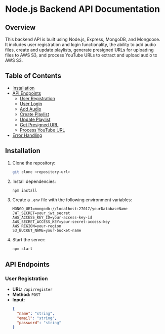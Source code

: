 # Node.js Backend API Documentation

## Overview

This backend API is built using Node.js, Express, MongoDB, and Mongoose. It includes user registration and login functionality, the ability to add audio files, create and update playlists, generate presigned URLs for uploading files to AWS S3, and process YouTube URLs to extract and upload audio to AWS S3.

## Table of Contents

- [Installation](#installation)
- [API Endpoints](#api-endpoints)
  - [User Registration](#user-registration)
  - [User Login](#user-login)
  - [Add Audio](#add-audio)
  - [Create Playlist](#create-playlist)
  - [Update Playlist](#update-playlist)
  - [Get Presigned URL](#get-presigned-url)
  - [Process YouTube URL](#process-youtube-url)
- [Error Handling](#error-handling)

## Installation

1. Clone the repository:
   ```sh
   git clone <repository-url>
   ```
2. Install dependencies:
   ```sh
   npm install
   ```
3. Create a `.env` file with the following environment variables:
   ```
   MONGO_URI=mongodb://localhost:27017/yourDatabaseName
   JWT_SECRET=your_jwt_secret
   AWS_ACCESS_KEY_ID=your-access-key-id
   AWS_SECRET_ACCESS_KEY=your-secret-access-key
   AWS_REGION=your-region
   S3_BUCKET_NAME=your-bucket-name
   ```
4. Start the server:
   ```sh
   npm start
   ```

## API Endpoints

### User Registration

- **URL:** `/api/register`
- **Method:** `POST`
- **Input:**
  ```json
  {
    "name": "string",
    "email": "string",
    "password": "string"
  }
  ```
